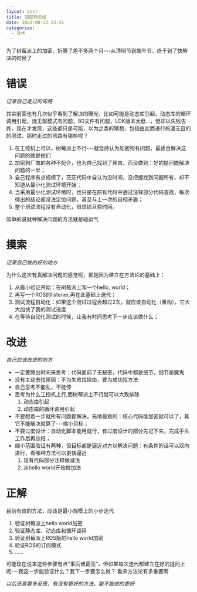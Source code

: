 ```yaml
---
layout: post
title: 加密狗总结
date: 2022-08-12 13:45
categories:
  - 技术
---
```


为了树莓派上的加密，折腾了差不多两个月---从清明节到端午节，终于到了快解决的时候了
<!-- More -->

# 错误
*记录自己走过的弯路*

其实前面也有几次似乎看到了解决的曝光，比如可能是动态库引起，动态库的循环调用引起，烧无驱模式有问题，80文件有问题，LDK版本太低...，但却以失败告终，现在才发现，这些都只是可能，以为之类的猜想，包括由此而进行的漫无目的的测试，那时走过的弯路有哪些呢？

1. 在工控机上可以，树莓派上不行---就坚持认为加密狗有问题，最适合解决这问题的就是他们
2. 加密狗厂商的各种不配合，也为自己找到了理由，而没做到：好的提问能解决问题的一半；
3. 自己程序有点规模了，茫茫代码中自认为没时间，没把握找到问题所有，却不知道从最小化测试环境开始；
4. 当采用最小化测试环境时，也只是在原有代码中通过注释部分代码查找，每次得出的结论都没法定位问题，甚至与上一次的自相矛盾；
5. 整个测试流程没有自动化，很烦琐且费时间。

简单的说就种解决问题的方法就是碰运气

# 摸索
*记录自己做的好的地方*

为什么这次有真解决问题的感觉呢，那是因为建立在方法论的基础上：

1. 从最小验证开始：在树莓派上写一个hello, world；
2. 再写一个ROS的listener,再在此基础上迭代；
3. 测试流程自动化：如果这个测试过程会超过2次，就应该自动化（重构），它大大加快了我的测试进度
4. 在等待自动化测试的时候，让我有时间思考下一步应该做什么；

# 改进
*自己应该改进的地方*

* 一定要腾出时间来思考：代码面前了无秘密，代码中都是细节，细节是魔鬼
* 没有主动去找原因：不为失败找理由，要为成功找方法
* 自己思考不能乱，不能停
* 思考为什么工控机上行,而树莓派上不行就可以大致排除
  1. 动态库引起
  2. 动态库的循环调用引起
* 不要想着一步就所有问题都解决，先啃最难的：核心代码能加密就可以了，其它不能解决就算了---缩小目标；
* 不要过度设计：自动化脚本能用就行，有过度设计的部分先记下来，完成手头工作后再总结；
* 缩小范围验证有两种，但目标都是逼近对方以解决问题：有条件的话可以双向进行，看哪种方法可以更快逼近
  1. 现有代码部分注释做减法
  2. 从hello world开始做加法

# 正解
目前有效的方法，应该是最小规模上的小步迭代

1. 验证树莓派上hello world加密
2. 验证静态库、动态库和循环调用
3. 验证树莓派上ROS版的hello world加密
4. 验证ROS的订阅模式
5. ......

可能现在说来这些步骤有点“事后诸葛亮”，但如果每次迭代都建立在好的提问上呢---我这一步能验证什么？我下一步要怎么做？
看来方法论有多重要啊

*以后还真要多反思，有没有更好的方法，能不能做的更好*
